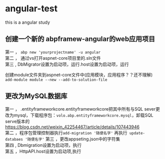 # angular-test
this is a angular study


## 创建一个新的 abpframew-angular的web应用项目<br>
第一 ，   `abp new 'yourprojectname' -u angular`<br>
第二 ，   通过vs打开aspnet-core项目里的.sln文件<br>
第三 ,    DbMigrator设置为启动项，运行.host设置为启动项，运行<br>


创建module文件夹到aspnet-core文件中(应用模块，应用程序？？还不理解)<br>
`add-module module --new --add-to-solution-file`


## 更改为MySQL数据库<br>
第一 ， .entityframeworkcore.entityframeworkcore把其中所有与SQL sever更改为mysql，下载程序包：`volo.abp.entityframeworkcore.mysql`，卸载SQL serve版本的<br>
   https://blog.csdn.net/weixin_42254467/article/details/107443946<br>
第二 ，程序包管理控制器执行`add-migration '随便名字'`
              再执行` update-databaes '随便名字'`
第三 ，更改appseting.json中的字符集<br>
第四 , Dbmigration设置为启动项，执行<br>
第五 ，HttpAPI.host设置为启动项,执行<br>
